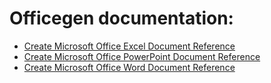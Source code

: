 # Officegen documentation:

- [Create Microsoft Office Excel Document Reference](README-xlsx.md)
- [Create Microsoft Office PowerPoint Document Reference](README-pptx.md)
- [Create Microsoft Office Word Document Reference](README-docx.md)
